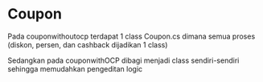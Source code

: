 # Coupon

Pada couponwithoutocp terdapat 1 class Coupon.cs dimana semua proses (diskon, persen, dan cashback dijadikan 1 class)

Sedangkan pada couponwithOCP dibagi menjadi class sendiri-sendiri sehingga memudahkan pengeditan logic
